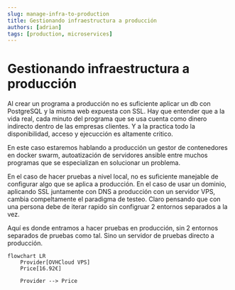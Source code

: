 ```yaml
---
slug: manage-infra-to-production
title: Gestionando infraestructura a producción
authors: [adrian]
tags: [production, microservices]
---
```



# Gestionando infraestructura a producción

Al crear un programa a producción no es suficiente aplicar un db con PostgreSQL y la misma web expuesta con SSL. Hay que entender que a la vida real, cada minuto del programa que se usa cuenta como dinero indirecto dentro de las empresas clientes. Y a la practica todo la disponibilidad, acceso y ejecucción es altamente critico.

En este caso estaremos hablando a producción un gestor de contenedores en docker swarm, autoatización de servidores ansible entre muchos programas que se especializan en solucionar un problema.

En el caso de hacer pruebas a nivel local, no es suficiente manejable de configurar algo que se aplica a producción. En el caso de usar un dominio, aplicando SSL juntamente con DNS a producción con un servidor VPS, cambia compeltamente el paradigma de testeo. Claro pensando que con una persona debe de iterar rapido sin configruar 2 entornos separados a la vez.

Aquí es donde entramos a hacer pruebas en producción, sin 2 entornos separados de pruebas como tal. Sino un servidor de pruebas directo a producción.

```mermaid
flowchart LR
    Provider[OVHCloud VPS]
    Price[16.92€]

    Provider --> Price
```


